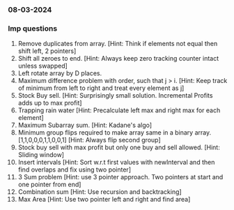 ### 08-03-2024
### Imp questions

1. Remove duplicates from array. [Hint: Think if elements not equal then shift left, 2 pointers] 
2. Shift all zeroes to end. [Hint: Always keep zero tracking counter intact unless swapped]
3. Left rotate array by D places.
4. Maximum difference problem with order, such that j > i. [Hint: Keep track of minimum from left to right and treat every element as j]
5. Stock Buy sell. [Hint: Surprisingly small solution. Incremental Profits adds up to max profit]
6. Trapping rain water [Hint: Precalculate left max and right max for each element]
7. Maximum Subarray sum. [Hint: Kadane's algo]
8. Minimum group flips required to make array same in a binary array. [1,1,0,0,0,1,1,0,0,1] [Hint: Always flip second group]
9. Stock buy sell with max profit but only one buy and sell allowed. [Hint: Sliding window]
10. Insert intervals [Hint: Sort w.r.t first values with newInterval and then find overlaps and fix using two pointer]
11. 3 Sum problem [Hint: use 3 pointer approach. Two pointers at start and one pointer from end]
12. Combination sum [Hint: Use recursion and backtracking]
13. Max Area [Hint: Use two pointer left and right and find area]